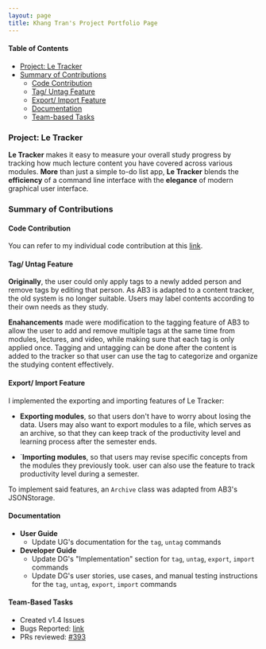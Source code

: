 ```yaml
---
layout: page
title: Khang Tran's Project Portfolio Page
---
```


#### Table of Contents
- [Project: Le Tracker](#project-le-tracker)
- [Summary of Contributions](#summary-of-contributions)
  - [Code Contribution](#code-contribution)
  - [Tag/ Untag Feature](#tag-untag-feature)
  - [Export/ Import Feature](#export-import-feature)
  - [Documentation](#documentation)
  - [Team-based Tasks](#team-based-tasks)

### Project: Le Tracker

**Le Tracker** makes it easy to measure your overall study progress by tracking how much lecture content you have covered across various modules. **More** than just a simple to-do list app, **Le Tracker** blends the **efficiency** of a command line interface with the **elegance** of modern graphical user interface.

### Summary of Contributions

#### Code Contribution
You can refer to my individual code contribution at this [link](https://nus-cs2103-ay2223s2.github.io/tp-dashboard/?search=lennoxtr&breakdown=true).

#### Tag/ Untag Feature

**Originally**, the user could only apply tags to a newly added person and remove tags by editing that person. As AB3 is adapted to a content tracker, the old system is no longer suitable. Users may label contents according to their own needs as they study.

**Enahancements** made were modification to the tagging feature of AB3 to allow the user to add and remove multiple tags at the same time from modules, lectures, and video, while making sure that each tag is only applied once. Tagging and untagging can be done after the content is added to the tracker so that user can use the tag to categorize and organize the studying content effectively.

#### Export/ Import Feature

I implemented the exporting and importing features of Le Tracker:

- **Exporting modules**, so that users don't have to worry about losing the data. Users may also want to export modules to a file, which serves as an archive, so that they can keep track of the productivity level and learning process after the semester ends.

- `**Importing modules**, so that users may revise specific concepts from the modules they previously took. user can also use the feature to track productivity level during a semester. 

To implement said features, an `Archive` class was adapted from AB3's JSONStorage.

#### Documentation

- **User Guide**
  - Update UG's documentation for the `tag`, `untag` commands 
- **Developer Guide**
  - Update DG's "Implementation" section for `tag`, `untag`, `export`, `import` commands
  - Update DG's user stories, use cases, and manual testing instructions for the `tag`, `untag`, `export`, `import` commands

#### Team-Based Tasks

- Created v1.4 Issues
- Bugs Reported: [link](https://github.com/AY2223S2-CS2103-F10-2/tp/issues?q=is%3Aissue+author%3Alennoxtr+label%3Atype.Bug+)
- PRs reviewed: [#393](https://github.com/AY2223S2-CS2103-F10-2/tp/pull/393)